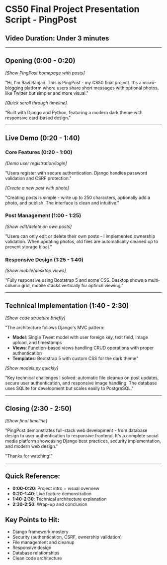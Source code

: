 # CS50 Final Project Presentation Script - PingPost

## Video Duration: Under 3 minutes

---

## **Opening (0:00 - 0:20)**
*[Show PingPost homepage with posts]*

"Hi, I'm Ravi Ranjan. This is PingPost - my CS50 final project. It's a micro-blogging platform where users share short messages with optional photos, like Twitter but simpler and more visual."

*[Quick scroll through timeline]*

"Built with Django and Python, featuring a modern dark theme with responsive card-based design."

---

## **Live Demo (0:20 - 1:40)**

### **Core Features (0:20 - 1:00)**
*[Demo user registration/login]*

"Users register with secure authentication. Django handles password validation and CSRF protection."

*[Create a new post with photo]*

"Creating posts is simple - write up to 250 characters, optionally add a photo, and publish. The interface is clean and intuitive."

### **Post Management (1:00 - 1:25)**
*[Show edit/delete on own posts]*

"Users can only edit or delete their own posts - I implemented ownership validation. When updating photos, old files are automatically cleaned up to prevent storage bloat."

### **Responsive Design (1:25 - 1:40)**
*[Show mobile/desktop views]*

"Fully responsive using Bootstrap 5 and some CSS. Desktop shows a multi-column grid, mobile stacks vertically for optimal viewing."

---

## **Technical Implementation (1:40 - 2:30)**
*[Show code structure briefly]*

"The architecture follows Django's MVC pattern:
- **Model**: Single Tweet model with user foreign key, text field, image upload, and timestamps
- **Views**: Function-based views handling CRUD operations with proper authentication
- **Templates**: Bootstrap 5 with custom CSS for the dark theme"

*[Show models.py quickly]*

"Key technical challenges I solved: automatic file cleanup on post updates, secure user authentication, and responsive image handling. The database uses SQLite for development but scales easily to PostgreSQL."

---

## **Closing (2:30 - 2:50)**
*[Show final timeline]*

"PingPost demonstrates full-stack web development - from database design to user authentication to responsive frontend. It's a complete social media platform showcasing Django best practices, security implementation, and modern web design."

"Thanks for watching!"

---

## **Quick Reference:**
- **0:00-0:20**: Project intro + visual overview
- **0:20-1:40**: Live feature demonstration
- **1:40-2:30**: Technical architecture explanation
- **2:30-2:50**: Wrap-up and conclusion

## **Key Points to Hit:**
- Django framework mastery
- Security (authentication, CSRF, ownership validation)
- File management and cleanup
- Responsive design
- Database relationships
- Clean code architecture
